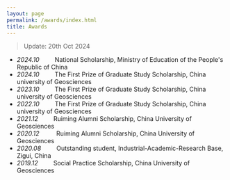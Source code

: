 ```yaml
---
layout: page
permalink: /awards/index.html
title: Awards
---
```


> Update: 20th Oct 2024

- _2024.10_         National Scholarship, Ministry of Education of the People's Republic of China
- _2024.10_         The First Prize of Graduate Study Scholarship, China university of Geosciences
- _2023.10_         The First Prize of Graduate Study Scholarship, China university of Geosciences
- _2022.10_         The First Prize of Graduate Study Scholarship, China university of Geosciences
- _2021.12_          Ruiming Alumni Scholarship, China University of Geosciences
- _2020.12_          Ruiming Alumni Scholarship, China University of Geosciences
- _2020.08_         Outstanding student, Industrial-Academic-Research Base, Zigui, China
- _2019.12_          Social Practice Scholarship, China University of Geosciences<br>